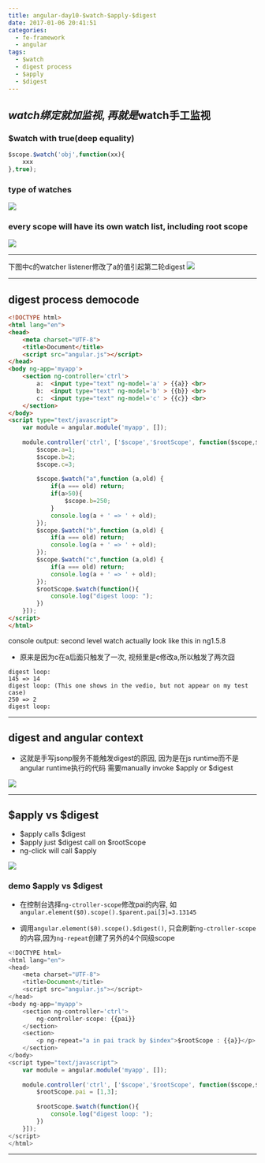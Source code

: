 ```yaml
---
title: angular-day10-$watch-$apply-$digest
date: 2017-01-06 20:41:51
categories:
  - fe-framework 
  - angular
tags:
  - $watch
  - digest process
  - $apply
  - $digest
---
```

## $watch 绑定就加监视,再就是$watch手工监视
### $watch with true(deep equality)
```js
$scope.$watch('obj',function(xx){
    xxx
},true);
```
<!--more-->

### type of watches

![](/hexo/assets/2017/watch-type.jpg)

### every scope will have its own watch list, including root scope

![](/hexo/assets/2017/digest-process.jpg)

---

下图中c的watcher listener修改了a的值引起第二轮digest
![](/hexo/assets/2017/digest-type.jpg)

---

## digest process democode

```html
<!DOCTYPE html>
<html lang="en">
<head>
	<meta charset="UTF-8">
	<title>Document</title>
	<script src="angular.js"></script>
</head>
<body ng-app='myapp'>
	<section ng-controller='ctrl'>
		a: 	<input type="text" ng-model='a' > {{a}} <br>
		b: 	<input type="text" ng-model='b' > {{b}} <br>
		c: 	<input type="text" ng-model='c' > {{c}} <br>
	</section>
</body>
<script type="text/javascript">
	var module = angular.module('myapp', []);
 
	module.controller('ctrl', ['$scope','$rootScope', function($scope,$rootScope) {
		$scope.a=1;
		$scope.b=2;
		$scope.c=3;
		 
		$scope.$watch("a",function (a,old) {
			if(a === old) return;
			if(a>50){
				$scope.b=250;
			}
			console.log(a + ' => ' + old);
		});
		$scope.$watch("b",function (a,old) {
			if(a === old) return;
			console.log(a + ' => ' + old);
		});
		$scope.$watch("c",function (a,old) {
			if(a === old) return;
			console.log(a + ' => ' + old);
		});
		$rootScope.$watch(function(){
			console.log("digest loop: ");			
		})
	}]);
</script>
</html>
```

console output: second  level watch actually look like this in ng1.5.8

- 原来是因为c在a后面只触发了一次, 视频里是c修改a,所以触发了两次囧

```
digest loop: 
145 => 14
digest loop: (This one shows in the vedio, but not appear on my test case)
250 => 2
digest loop: 
```
---

## digest and angular context

- 这就是手写jsonp服务不能触发digest的原因, 因为是在js runtime而不是angular runtime执行的代码
 需要manually invoke $apply or $digest

![](/hexo/assets/2017/digest-event-loop.jpg)

---

## $apply vs $digest

- $apply calls $digest
- $apply just $digest call on $rootScope
- ng-click will call $apply

![](/hexo/assets/2017/$apply-$digest.jpg)

### demo $apply vs $digest

- 在控制台选择`ng-ctroller-scope`修改pai的内容, 如 `angular.element($0).scope().$parent.pai[3]=3.13145`

- 调用`angular.element($0).scope().$digest()`, 只会刷新`ng-ctroller-scope`的内容,因为`ng-repeat`创建了另外的4个同级scope

```js
<!DOCTYPE html>
<html lang="en">
<head>
	<meta charset="UTF-8">
	<title>Document</title>
	<script src="angular.js"></script>
</head>
<body ng-app='myapp'>
	<section ng-controller='ctrl'>
		ng-controller-scope: {{pai}}
	</section>
	<section>
		<p ng-repeat="a in pai track by $index">$rootScope : {{a}}</p>
	</section>
</body>
<script type="text/javascript">
	var module = angular.module('myapp', []);
 
	module.controller('ctrl', ['$scope','$rootScope', function($scope,$rootScope) {	
		$rootScope.pai = [1,3]; 
		 
		$rootScope.$watch(function(){
			console.log("digest loop: ");			
		})
	}]);
</script>
</html>
```

---

 